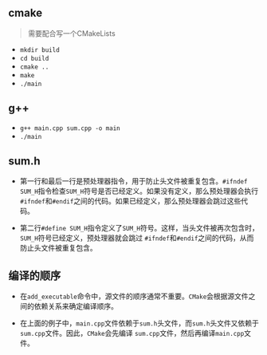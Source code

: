 ## cmake
> 需要配合写一个CMakeLists
- `mkdir build`
- `cd build`
- `cmake ..`
- `make`
- `./main`


## g++

- `g++ main.cpp sum.cpp -o main`
- `./main`


## sum.h

- 第一行和最后一行是预处理器指令，用于防止头文件被重复包含。`#ifndef SUM_H`指令检查`SUM_H`符号是否已经定义。如果没有定义，那么预处理器会执行`#ifndef`和`#endif`之间的代码。如果已经定义，那么预处理器会跳过这些代码。

- 第二行`#define SUM_H`指令定义了`SUM_H`符号。这样，当头文件被再次包含时，`SUM_H`符号已经定义，预处理器就会跳过 `#ifndef`和`#endif`之间的代码，从而防止头文件被重复包含。

## 编译的顺序

- 在`add_executable`命令中，源文件的顺序通常不重要。`CMake`会根据源文件之间的依赖关系来确定编译顺序。

- 在上面的例子中，`main.cpp`文件依赖于`sum.h`头文件，而`sum.h`头文件又依赖于`sum.cpp`文件。因此，`CMake`会先编译 `sum.cpp`文件，然后再编译`main.cpp`文件。